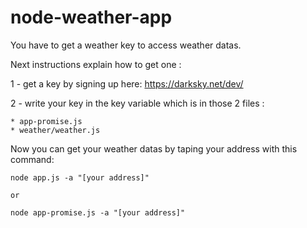 # node-weather-app

You have to get a weather key to access weather datas.

Next instructions explain how to get one :

1 - get a key by signing up here: https://darksky.net/dev/

2 - write your key in the key variable which is in those 2 files :
    
    * app-promise.js
    * weather/weather.js

Now you can get your weather datas by taping your address with this command:
    
    node app.js -a "[your address]"

    or

    node app-promise.js -a "[your address]"

